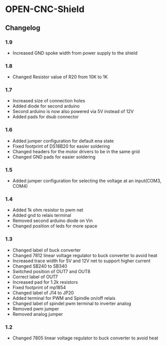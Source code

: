 # OPEN-CNC-Shield
## Changelog
### 1.9
* Increased GND spoke width from power supply to the shield
  
### 1.8
* Changed Resistor value of R20 from 10K to 1K
  
### 1.7
* Increased size of connection holes
* Added diode for second arduino
* Second arduino is now also powered via 5V instead of 12V
* Added pads for dsub connector

### 1.6
* Added jumper configuration for default ena state
* Fixed footprint of DS18B20 for easier soldering
* Changed headers for the motor drivers to be in the same grid
* Changed GND pads for easier soldering

### 1.5
* Added jumper configuration for selecting the voltage at an input(COM3, COM4)

### 1.4
* Added 1k ohm resistor to pwm net
* Added gnd to relais terminal
* Removed second arduino diode on Vin
* Changed position of leds for more space

### 1.3
* Changed label of buck converter
* Changed 7812 linear voltage regulator to buck converter to avoid heat
* Increased trace width for 5V and 12V net to support higher current
* Changed SB240 to SB340
* Switched position of OUT7 and OUT8
* Correct label of OUT7
* Increased pad for 1.2k resistors
* Fixed footprint of mp1854
* Changed label of J14 to JP20
* Added terminal for PWM and Spindle on/off relais
* Changed label of spindel pwm terminal to inverter analog
* Removed pwm jumper
* Removed analog jumper

### 1.2
* Changed 7805 linear voltage regulator to buck converter to avoid heat
